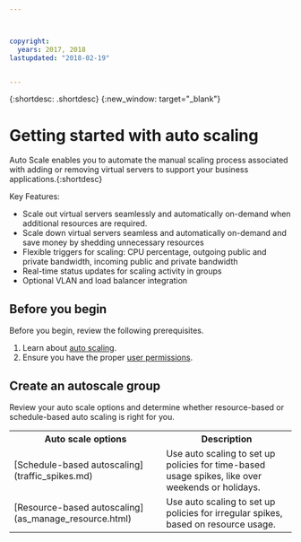 ```yaml
---



copyright:
  years: 2017, 2018
lastupdated: "2018-02-19"


---
```


{:shortdesc: .shortdesc}
{:new_window: target="_blank"}

# Getting started with auto scaling

Auto Scale enables you to automate the manual scaling process associated with adding or removing virtual servers to support your business applications.{:shortdesc}

Key Features:

* Scale out virtual servers seamlessly and automatically on-demand when additional resources are required.
* Scale down virtual servers seamless and automatically on-demand and save money by shedding unnecessary resources
* Flexible triggers for scaling: CPU percentage, outgoing public and private bandwidth, incoming public and private bandwidth
* Real-time status updates for scaling activity in groups
* Optional VLAN and load balancer integration


## Before you begin

Before you begin, review the following prerequisites.

  1. Learn about [auto scaling](as_overview.html).
  2. Ensure you have the proper [user permissions](user-permissions-required.html).
  
## Create an autoscale group 

Review your auto scale options and determine whether resource-based or schedule-based auto scaling is right for you.
<table>
  <tr><th> Auto scale options</th>
    <th>Description</th>
  </tr>
  <tr><td>[Schedule-based autoscaling](traffic_spikes.md)</td>
    <td>Use auto scaling to set up policies for time-based usage spikes, like over weekends or holidays.</td>
  </tr>
  <tr><td>[Resource-based autoscaling](as_manage_resource.html)</td>
    <td>Use auto scaling to set up policies for irregular spikes, based on resource usage.</td>
  </tr>
  </table>

   



